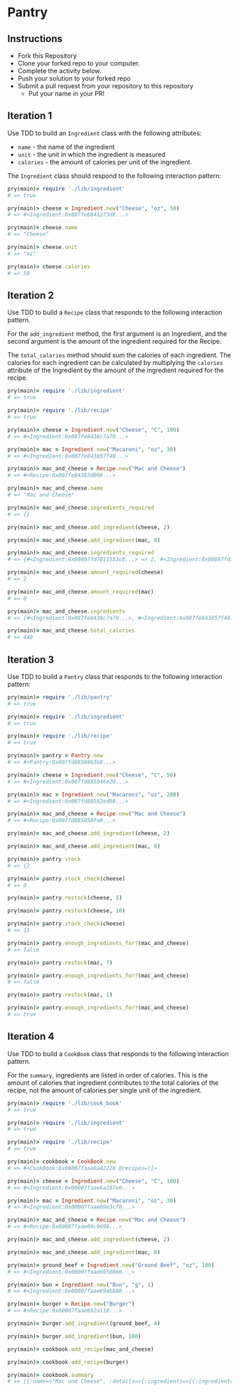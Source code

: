 # Pantry

## Instructions

* Fork this Repository
* Clone your forked repo to your computer.
* Complete the activity below.
* Push your solution to your forked repo
* Submit a pull request from your repository to this repository
  * Put your name in your PR!

## Iteration 1

Use TDD to build an `Ingredient` class with the following attributes:

* `name` - the name of the ingredient
* `unit` - the unit in which the ingredient is measured
* `calories` - the amount of calories per unit of the ingredient.

The `Ingredient` class should respond to the following interaction pattern:

```ruby
pry(main)> require './lib/ingredient'
# => true

pry(main)> cheese = Ingredient.new("Cheese", "oz", 50)
# => #<Ingredient:0x007fe6041273d8...>

pry(main)> cheese.name
# => "Cheese"

pry(main)> cheese.unit
# => "oz"

pry(main)> cheese.calories
# => 50
```

## Iteration 2

Use TDD to build a `Recipe` class that responds to the following interaction pattern.

For the `add_ingredient` method, the first argument is an Ingredient, and the second argument is the amount of the ingredient required for the Recipe.

The `total_calories` method should sum the calories of each ingredient. The calories for each ingredient can be calculated by multiplying the `calories` attribute of the Ingredient by the amount of the ingredient required for the recipe.

```ruby
pry(main)> require './lib/ingredient'
# => true

pry(main)> require './lib/recipe'
# => true

pry(main)> cheese = Ingredient.new("Cheese", "C", 100)
# => #<Ingredient:0x007fe8438c7a70...>

pry(main)> mac = Ingredient.new("Macaroni", "oz", 30)
# => #<Ingredient:0x007fe843857f40...>

pry(main)> mac_and_cheese = Recipe.new("Mac and Cheese")
# => #<Recipe:0x007fe84383d000...>

pry(main)> mac_and_cheese.name
# => "Mac and Cheese"

pry(main)> mac_and_cheese.ingredients_required
# => {}

pry(main)> mac_and_cheese.add_ingredient(cheese, 2)

pry(main)> mac_and_cheese.add_ingredient(mac, 8)

pry(main)> mac_and_cheese.ingredients_required
# => {#<Ingredient:0x00007fd7811553c8...> => 2, #<Ingredient:0x00007fd78110b0e8...> => 8}

pry(main)> mac_and_cheese.amount_required(cheese)
# => 2

pry(main)> mac_and_cheese.amount_required(mac)       
# => 8

pry(main)> mac_and_cheese.ingredients
# => [#<Ingredient:0x007fe8438c7a70...>, #<Ingredient:0x007fe843857f40...>]

pry(main)> mac_and_cheese.total_calories
# => 440
```

## Iteration 3

Use TDD to build a `Pantry` class that responds to the following interaction pattern:

```ruby
pry(main)> require './lib/pantry'
# => true

pry(main)> require './lib/ingredient'
# => true

pry(main)> require './lib/recipe'
# => true

pry(main)> pantry = Pantry.new
# => #<Pantry:0x007fd8858863b8...>

pry(main)> cheese = Ingredient.new("Cheese", "C", 50)
# => #<Ingredient:0x007fd885846e20...>

pry(main)> mac = Ingredient.new("Macaroni", "oz", 200)
# => #<Ingredient:0x007fd88582ed98...>

pry(main)> mac_and_cheese = Recipe.new("Mac and Cheese")
# => #<Recipe:0x007fd885050fe0...>

pry(main)> mac_and_cheese.add_ingredient(cheese, 2)

pry(main)> mac_and_cheese.add_ingredient(mac, 8)

pry(main)> pantry.stock
# => {}

pry(main)> pantry.stock_check(cheese)
# => 0

pry(main)> pantry.restock(cheese, 5)

pry(main)> pantry.restock(cheese, 10)

pry(main)> pantry.stock_check(cheese)
# => 15

pry(main)> pantry.enough_ingredients_for?(mac_and_cheese)
# => false

pry(main)> pantry.restock(mac, 7)

pry(main)> pantry.enough_ingredients_for?(mac_and_cheese)
# => false

pry(main)> pantry.restock(mac, 1)

pry(main)> pantry.enough_ingredients_for?(mac_and_cheese)
# => true
```

## Iteration 4

Use TDD to build a `CookBook` class that responds to the following interaction pattern.

For the `summary`, ingredients are listed in order of calories. This is the amount of calories that ingredient contributes to the total calories of the recipe, not the amount of calories per single unit of the ingredient.

```ruby
pry(main)> require './lib/cook_book'
# => true

pry(main)> require './lib/ingredient'
# => true

pry(main)> require './lib/recipe'
# => true

pry(main)> cookbook = CookBook.new
# => #<CookBook:0x00007faae6a42228 @recipes=[]>

pry(main)> cheese = Ingredient.new("Cheese", "C", 100)
# => #<Ingredient:0x00007faae6a207e0...>

pry(main)> mac = Ingredient.new("Macaroni", "oz", 30)
# => #<Ingredient:0x00007faae69e3cf0...>

pry(main)> mac_and_cheese = Recipe.new("Mac and Cheese")
# => #<Recipe:0x00007faae69c9698...>

pry(main)> mac_and_cheese.add_ingredient(cheese, 2)

pry(main)> mac_and_cheese.add_ingredient(mac, 8)

pry(main)> ground_beef = Ingredient.new("Ground Beef", "oz", 100)
# => #<Ingredient:0x00007faae6950860...>

pry(main)> bun = Ingredient.new("Bun", "g", 1)
# => #<Ingredient:0x00007faae694bb80...>

pry(main)> burger = Recipe.new("Burger")
# => #<Recipe:0x00007faae692a110...>

pry(main)> burger.add_ingredient(ground_beef, 4)

pry(main)> burger.add_ingredient(bun, 100)

pry(main)> cookbook.add_recipe(mac_and_cheese)

pry(main)> cookbook.add_recipe(burger)

pry(main)> cookbook.summary
# => [{:name=>"Mac and Cheese", :details=>{:ingredients=>[{:ingredient=>"Macaroni", :amount=>"8 oz"}, {:ingredient=>"Cheese", :amount=>"2 C"}], :total_calories=>440}}, {:name=>"Burger", :details=>{:ingredients=>[{:ingredient=>"Ground Beef", :amount=>"4 oz"}, {:ingredient=>"Bun", :amount=>"100 g"}], :total_calories=>500}}]
```

